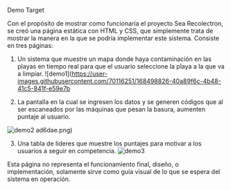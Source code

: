 
Demo Target

Con el propósito de mostrar como funcionaría el proyecto Sea Recolectron, se creó una página estática con HTML y CSS, que simplemente trata de mostrar
la manera en la que se podría implementar este sistema. 
Consiste en tres páginas:

1. Un sistema que muestre un mapa donde haya contaminación en las playas en tiempo real para que el usuario seleccione la playa a la que va a limpiar.
![demo1](https://user-images.githubusercontent.com/70116251/168498826-40a89f6c-4b48-41c5-841f-e59e7b


2. La pantalla en la cual se ingresen los datos y se generen códigos que al ser escaneados por las máquinas que pesan la basura, aumenten puntaje al usuario.

![demo2](https://user-images.githubusercontent.com/70116251/168498828-c73b7eff-63e7-45ac-a5f3-ac61e8919789.png)
ad6dae.png)

3. Una tabla de lideres que muestre los puntajes para motivar a los usuarios a seguir en competencia.
![demo3](https://user-images.githubusercontent.com/70116251/168498830-4a126152-79bc-432f-b80f-3b525e4dc018.png)

Esta página no representa el funcionamiento final, diseño, o implementación, solamente sirve como guía visual de lo que se espera del sistema en operación.
